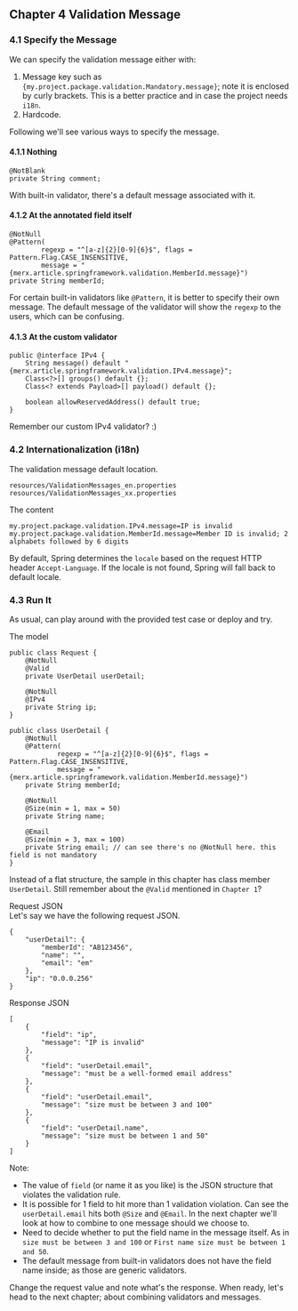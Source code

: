 ## Chapter 4 Validation Message

### 4.1 Specify the Message

We can specify the validation message either with:
1. Message key such as
`{my.project.package.validation.Mandatory.message}`;
note it is enclosed by curly brackets.
This is a better practice and in case the project needs `i18n`.
3. Hardcode.

Following we'll see various ways to specify the message.

#### 4.1.1 Nothing
```
@NotBlank
private String comment;
```
With built-in validator, there's a default message associated with it.

#### 4.1.2 At the annotated field itself
```
@NotNull
@Pattern(
        regexp = "^[a-z]{2}[0-9]{6}$", flags = Pattern.Flag.CASE_INSENSITIVE,
        message = "{merx.article.springframework.validation.MemberId.message}")
private String memberId;
```
For certain built-in validators like `@Pattern`, it is better to specify their own message.
The default message of the validator will show the `regexp` to the users, which can be confusing.

#### 4.1.3 At the custom validator
```
public @interface IPv4 {
    String message() default "{merx.article.springframework.validation.IPv4.message}";
    Class<?>[] groups() default {};
    Class<? extends Payload>[] payload() default {};

    boolean allowReservedAddress() default true;
}
```
Remember our custom IPv4 validator? :)

### 4.2 Internationalization (i18n)

The validation message default location.
```
resources/ValidationMessages_en.properties
resources/ValidationMessages_xx.properties
```

The content
```
my.project.package.validation.IPv4.message=IP is invalid
my.project.package.validation.MemberId.message=Member ID is invalid; 2 alphabets followed by 6 digits
```

By default, Spring determines the `locale` based on the request HTTP header `Accept-Language`.
If the locale is not found, Spring will fall back to default locale.

### 4.3 Run It
As usual, can play around with the provided test case or deploy and try.

The model
```
public class Request {
    @NotNull
    @Valid
    private UserDetail userDetail;

    @NotNull
    @IPv4
    private String ip;
}
```
```
public class UserDetail {
    @NotNull
    @Pattern(
            regexp = "^[a-z]{2}[0-9]{6}$", flags = Pattern.Flag.CASE_INSENSITIVE,
            message = "{merx.article.springframework.validation.MemberId.message}")
    private String memberId;

    @NotNull
    @Size(min = 1, max = 50)
    private String name;

    @Email
    @Size(min = 3, max = 100)
    private String email; // can see there's no @NotNull here. this field is not mandatory
}
```
Instead of a flat structure, the sample in this chapter has class member `UserDetail`.
Still remember about the `@Valid` mentioned in `Chapter 1`?

Request JSON  
Let's say we have the following request JSON.
```
{
    "userDetail": {
        "memberId": "AB123456",
        "name": "",
        "email": "em"
    },
    "ip": "0.0.0.256"
}
```
Response JSON
```
[
    {
        "field": "ip",
        "message": "IP is invalid"
    },
    {
        "field": "userDetail.email",
        "message": "must be a well-formed email address"
    },
    {
        "field": "userDetail.email",
        "message": "size must be between 3 and 100"
    },
    {
        "field": "userDetail.name",
        "message": "size must be between 1 and 50"
    }
]
```
Note:
* The value of `field` (or name it as you like) is the JSON structure that violates the validation rule.
* It is possible for 1 field to hit more than 1 validation violation.
Can see the `userDetail.email` hits both `@Size` and `@Email`.
In the next chapter we'll look at how to combine to one message should we choose to.
* Need to decide whether to put the field name in the message itself.
As in `size must be between 3 and 100` or `First name size must be between 1 and 50`.
* The default message from built-in validators does not have the field name inside; as those are generic validators.

Change the request value and note what's the response.
When ready, let's head to the next chapter; about combining validators and messages.

